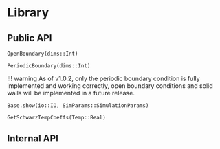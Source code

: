 # Library

## Public API
```@docs
OpenBoundary(dims::Int)
```

```@docs
PeriodicBoundary(dims::Int)
```
!!! warning
    As of v1.0.2, only the periodic boundary condition is fully implemented and working correctly, open boundary conditions and solid walls will be implemented in a future release.

```@docs
Base.show(io::IO, SimParams::SimulationParams)
```

```@docs
GetSchwarzTempCoeffs(Temp::Real)
```

## Internal API